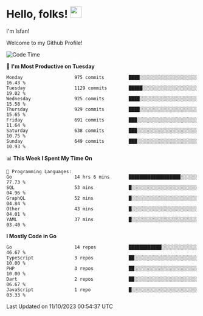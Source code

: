 # Hello, folks! <img src="https://raw.githubusercontent.com/MartinHeinz/MartinHeinz/master/wave.gif" width="30px" height="30px" />

I'm Isfan!

Welcome to my Github Profile!

<!--START_SECTION:waka-->
![Code Time](http://img.shields.io/badge/Code%20Time-2%2C965%20hrs%2029%20mins-blue)

📅 **I'm Most Productive on Tuesday** 

```text
Monday                   975 commits         ████░░░░░░░░░░░░░░░░░░░░░   16.43 % 
Tuesday                  1129 commits        █████░░░░░░░░░░░░░░░░░░░░   19.02 % 
Wednesday                925 commits         ████░░░░░░░░░░░░░░░░░░░░░   15.58 % 
Thursday                 929 commits         ████░░░░░░░░░░░░░░░░░░░░░   15.65 % 
Friday                   691 commits         ███░░░░░░░░░░░░░░░░░░░░░░   11.64 % 
Saturday                 638 commits         ███░░░░░░░░░░░░░░░░░░░░░░   10.75 % 
Sunday                   649 commits         ███░░░░░░░░░░░░░░░░░░░░░░   10.93 % 
```


📊 **This Week I Spent My Time On** 

```text
💬 Programming Languages: 
Go                       14 hrs 6 mins       ███████████████████░░░░░░   77.73 % 
SQL                      53 mins             █░░░░░░░░░░░░░░░░░░░░░░░░   04.96 % 
GraphQL                  52 mins             █░░░░░░░░░░░░░░░░░░░░░░░░   04.84 % 
Other                    43 mins             █░░░░░░░░░░░░░░░░░░░░░░░░   04.01 % 
YAML                     37 mins             █░░░░░░░░░░░░░░░░░░░░░░░░   03.40 % 
```

**I Mostly Code in Go** 

```text
Go                       14 repos            ████████████░░░░░░░░░░░░░   46.67 % 
TypeScript               3 repos             ██░░░░░░░░░░░░░░░░░░░░░░░   10.00 % 
PHP                      3 repos             ██░░░░░░░░░░░░░░░░░░░░░░░   10.00 % 
Dart                     2 repos             ██░░░░░░░░░░░░░░░░░░░░░░░   06.67 % 
JavaScript               1 repo              █░░░░░░░░░░░░░░░░░░░░░░░░   03.33 % 
```




 Last Updated on 11/10/2023 00:54:37 UTC
<!--END_SECTION:waka-->

<!--
**isfanazha/isfanazha** is a ✨ _special_ ✨ repository because its `README.md` (this file) appears on your GitHub profile.

Here are some ideas to get you started:

- 🔭 I’m currently working on ...
- 🌱 I’m currently learning ...
- 👯 I’m looking to collaborate on ...
- 🤔 I’m looking for help with ...
- 💬 Ask me about ...
- 📫 How to reach me: ...
- 😄 Pronouns: ...
- ⚡ Fun fact: ...
-->

